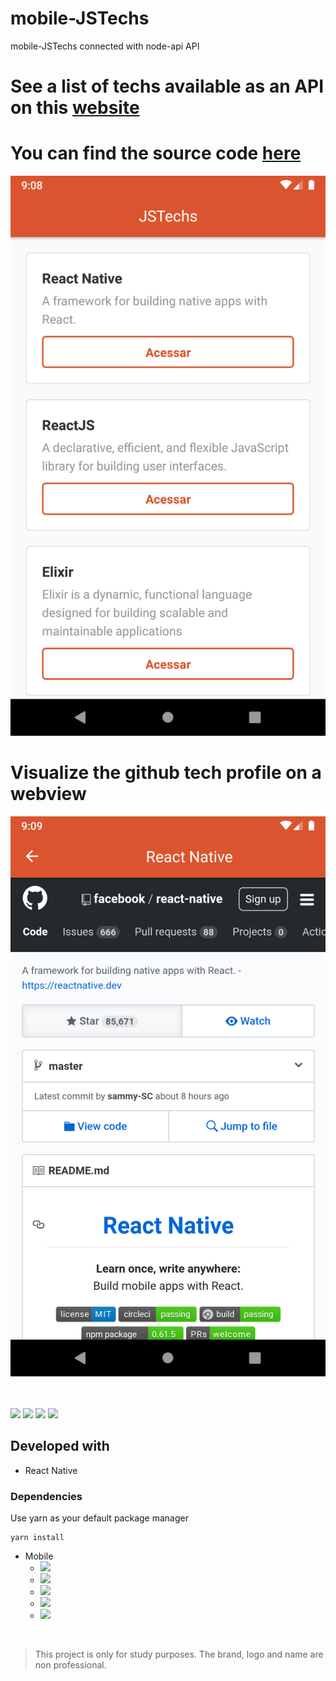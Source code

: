 # mobile-JSTechs
mobile-JSTechs connected with node-api API 

# See a list of techs available as an API on this <a href="https://node-api-jshuntt.herokuapp.com/api/products">website</a>

# You can find the source code <a href="https://github.com/marcelogaldino/node-api">here</a>

<p align="center">
    <img src="/assets/App.png">
</p>

# Visualize the github tech profile on a webview

<p align="center">
    <img src="/assets/webview.png">
</p>

<br>
<br>

<img src="https://img.shields.io/github/stars/marcelogaldino/mobile-JSTechs"/>
<img src="https://img.shields.io/github/forks/marcelogaldino/mobile-JSTechs"/>
<img src="https://img.shields.io/github/issues/marcelogaldino/mobile-JSTechs"/>
<img src="https://img.shields.io/github/license/marcelogaldino/mobile-JSTechs"/>

## Developed with

- React Native

### Dependencies

<p>
Use yarn as your default package manager

```
yarn install
``` 
</p>

- Mobile
    - <img src="https://img.shields.io/badge/reactNativeGestureHandler-^1.6.1-purple"/> 
    - <img src="https://img.shields.io/badge/react-navigation-stack-^2.3.4-purple"/> 
    - <img src="https://img.shields.io/badge/reactNativeWebview-^9.0.1-purple"/> 
    - <img src="https://img.shields.io/badge/react-navigation-2.18.3-purple"/> 
    - <img src="https://img.shields.io/badge/axios-^0.19.2-purple"/> 

<br>


<blockquote alt="[ignore]">
<p>
This project is only for study purposes. The brand, logo and name are non professional.
</p>
</blockquote>
